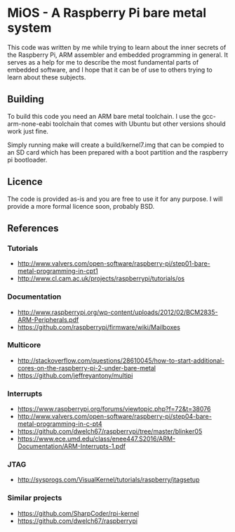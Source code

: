 # MiOS - A Raspberry Pi bare metal system

This code was written by me while trying to learn about the inner secrets of the Raspberry Pi, ARM assembler and embedded programming in general. It serves as a help for me to describe the most fundamental parts of embedded software, and I hope that it can be of use to others trying to learn about these subjects.

## Building
To build this code you need an ARM bare metal toolchain. I use the gcc-arm-none-eabi toolchain that comes with Ubuntu but other versions should work just fine.

Simply running make will create a build/kernel7.img that can be compied to an SD card which has been prepared with a boot partition and the raspberry pi bootloader.

## Licence
The code is provided as-is and you are free to use it for any purpose. I will provide a more formal licence soon, probably BSD.

## References
### Tutorials
- http://www.valvers.com/open-software/raspberry-pi/step01-bare-metal-programming-in-cpt1
- http://www.cl.cam.ac.uk/projects/raspberrypi/tutorials/os

### Documentation
- http://www.raspberrypi.org/wp-content/uploads/2012/02/BCM2835-ARM-Peripherals.pdf
- https://github.com/raspberrypi/firmware/wiki/Mailboxes

### Multicore
- http://stackoverflow.com/questions/28610045/how-to-start-additional-cores-on-the-raspberry-pi-2-under-bare-metal
- https://github.com/jeffreyantony/multipi

### Interrupts
- https://www.raspberrypi.org/forums/viewtopic.php?f=72&t=38076
- http://www.valvers.com/open-software/raspberry-pi/step04-bare-metal-programming-in-c-pt4
- https://github.com/dwelch67/raspberrypi/tree/master/blinker05
- https://www.ece.umd.edu/class/enee447.S2016/ARM-Documentation/ARM-Interrupts-1.pdf

### JTAG
- http://sysprogs.com/VisualKernel/tutorials/raspberry/jtagsetup

### Similar projects
- https://github.com/SharpCoder/rpi-kernel
- https://github.com/dwelch67/raspberrypi
